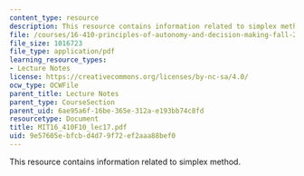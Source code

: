 ```yaml
---
content_type: resource
description: This resource contains information related to simplex method.
file: /courses/16-410-principles-of-autonomy-and-decision-making-fall-2010/9e57605ebfcbd4d79f72ef2aaa88bef0_MIT16_410F10_lec17.pdf
file_size: 1016723
file_type: application/pdf
learning_resource_types:
- Lecture Notes
license: https://creativecommons.org/licenses/by-nc-sa/4.0/
ocw_type: OCWFile
parent_title: Lecture Notes
parent_type: CourseSection
parent_uid: 6ae95a6f-16be-365e-312a-e193bb74c8fd
resourcetype: Document
title: MIT16_410F10_lec17.pdf
uid: 9e57605e-bfcb-d4d7-9f72-ef2aaa88bef0
---
```

This resource contains information related to simplex method.